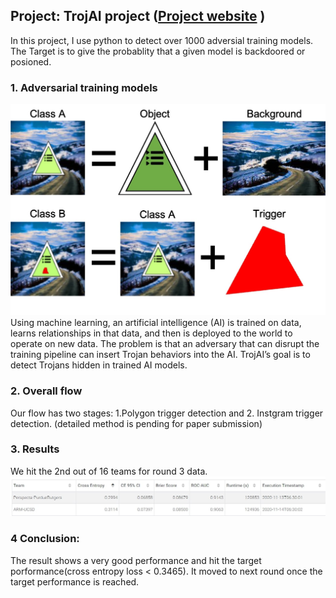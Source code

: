 ## Project: TrojAI project (<a href="https://pages.nist.gov/trojai/">Project website</a> )



In this project, I use python to detect over 1000 adversial training models. The Target is to give the probablity that a given model is backdoored or posioned.

### 1. Adversarial training models
<img src="images/trojai_t0.jpg?raw=true"/>
Using machine learning, an artificial intelligence (AI) is trained on data, learns relationships in that data, and then is deployed to the world to operate on new data. The problem is that an adversary that can disrupt the training pipeline can insert Trojan behaviors into the AI. TrojAI’s goal is to detect Trojans hidden in trained AI models. 

### 2.	Overall flow

Our flow has two stages: 1.Polygon trigger detection and 2. Instgram trigger detection. (detailed method is pending for paper submission)

### 3. Results
We hit the 2nd out of 16 teams for round 3 data.
<img src="images/trojai_round3.jpg?raw=true"/>

### 4 Conclusion:
The result shows a very good performance and hit the target porformance(cross entropy loss < 0.3465). It moved to next round once the target performance is reached.
